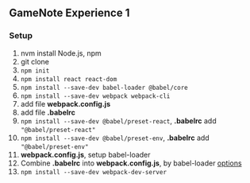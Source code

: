 ## GameNote Experience 1

### Setup
  1. nvm install Node.js, npm
  1. git clone
  1. `npm init` 
  1. `npm install react react-dom`
  1. `npm install --save-dev babel-loader @babel/core`
  1. `npm install --save-dev webpack webpack-cli`
  1. add file **webpack.config.js**
  1. add file **.babelrc**
  1. `npm install --save-dev @babel/preset-react`, **.babelrc** add `"@babel/preset-react"`
  1. `npm install --save-dev @babel/preset-env`, **.babelrc** add `"@babel/preset-env"`
  1. **webpack.config.js**, setup babel-loader
  1. Combine **.babelrc** into **webpack.config.js**, by babel-loader [options](https://webpack.js.org/loaders/babel-loader/)
  1. `npm install --save-dev webpack-dev-server`